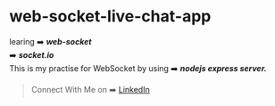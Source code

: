 # web-socket-live-chat-app
 learing :arrow_right: ***web-socket***<br> 
 :arrow_right: ***socket.io***<br>
 This is my practise for WebSocket by using :arrow_right: ***nodejs express server.***<br>




> Connect With Me on :arrow_right: [LinkedIn](https://www.linkedin.com/in/phyoewaiaung082/)
